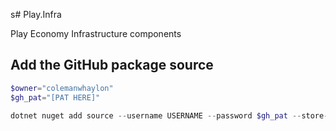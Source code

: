 s# Play.Infra

Play Economy Infrastructure components

## Add the GitHub package source

```powershell
$owner="colemanwhaylon"
$gh_pat="[PAT HERE]"

dotnet nuget add source --username USERNAME --password $gh_pat --store-password-in-clear-text --name github "https://nuget.pkg.github.com/$owner/index.json"

```
